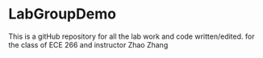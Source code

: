 # LabGroupDemo
This is a gitHub repository for all the lab work and code written/edited.
for the class of ECE 266
and instructor Zhao Zhang
